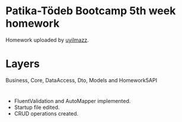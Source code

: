 # Patika-Tödeb Bootcamp  5th week homework
Homework uploaded by [uyilmazz](https://github.com/uyilmazz).

# Layers
Business, Core, DataAccess, Dto, Models and Homework5API

#
* FluentValidation and AutoMapper implemented.
* Startup file edited.
* CRUD operations created.
